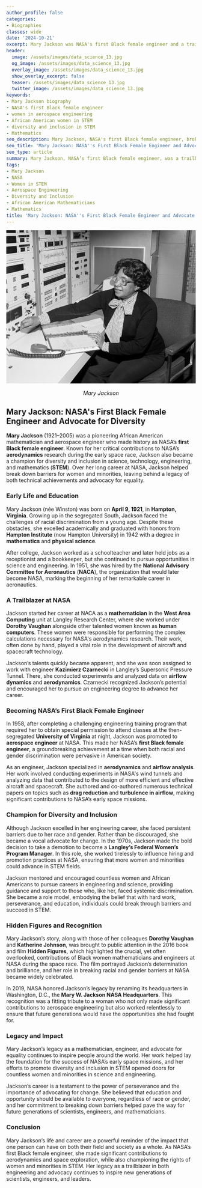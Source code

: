 ```yaml
---
author_profile: false
categories:
- Biographies
classes: wide
date: '2024-10-21'
excerpt: Mary Jackson was NASA's first Black female engineer and a trailblazer in aerospace engineering. Her dedication to diversity and inclusion made her an advocate for opportunities for women and minorities in STEM.
header:
  image: /assets/images/data_science_13.jpg
  og_image: /assets/images/data_science_13.jpg
  overlay_image: /assets/images/data_science_13.jpg
  show_overlay_excerpt: false
  teaser: /assets/images/data_science_13.jpg
  twitter_image: /assets/images/data_science_13.jpg
keywords:
- Mary Jackson biography
- NASA's first Black female engineer
- women in aerospace engineering
- African American women in STEM
- diversity and inclusion in STEM
- Mathematics
seo_description: Mary Jackson, NASA's first Black female engineer, broke barriers in aerospace engineering and became a champion for diversity and inclusion in STEM. Discover her inspiring journey and contributions.
seo_title: 'Mary Jackson: NASA''s First Black Female Engineer and Advocate for Diversity'
seo_type: article
summary: Mary Jackson, NASA’s first Black female engineer, was a trailblazer in aerospace engineering and a lifelong advocate for equality and inclusion in STEM. Her work helped shape NASA’s early space missions, and her commitment to diversity created opportunities for future generations.
tags:
- Mary Jackson
- NASA
- Women in STEM
- Aerospace Engineering
- Diversity and Inclusion
- African American Mathematicians
- Mathematics
title: 'Mary Jackson: NASA''s First Black Female Engineer and Advocate for Diversity'
---
```


<p align="center">
  <img src="/assets/images/biographies/Mary_Jackson.jpg" alt="Example Image">
</p>
<p align="center"><i>Mary Jackson</i></p>

## Mary Jackson: NASA's First Black Female Engineer and Advocate for Diversity

**Mary Jackson** (1921–2005) was a pioneering African American mathematician and aerospace engineer who made history as NASA’s **first Black female engineer**. Known for her critical contributions to NASA’s **aerodynamics** research during the early space race, Jackson also became a champion for diversity and inclusion in science, technology, engineering, and mathematics (**STEM**). Over her long career at NASA, Jackson helped break down barriers for women and minorities, leaving behind a legacy of both technical achievements and advocacy for equality.

### Early Life and Education

Mary Jackson (née Winston) was born on **April 9, 1921**, in **Hampton, Virginia**. Growing up in the segregated South, Jackson faced the challenges of racial discrimination from a young age. Despite these obstacles, she excelled academically and graduated with honors from **Hampton Institute** (now Hampton University) in 1942 with a degree in **mathematics** and **physical science**.

After college, Jackson worked as a schoolteacher and later held jobs as a receptionist and a bookkeeper, but she continued to pursue opportunities in science and engineering. In 1951, she was hired by the **National Advisory Committee for Aeronautics** (**NACA**), the organization that would later become NASA, marking the beginning of her remarkable career in aeronautics.

### A Trailblazer at NASA

Jackson started her career at NACA as a **mathematician** in the **West Area Computing** unit at Langley Research Center, where she worked under **Dorothy Vaughan** alongside other talented women known as **human computers**. These women were responsible for performing the complex calculations necessary for NASA's aerodynamics research. Their work, often done by hand, played a vital role in the development of aircraft and spacecraft technology.

Jackson’s talents quickly became apparent, and she was soon assigned to work with engineer **Kazimierz Czarnecki** in Langley’s Supersonic Pressure Tunnel. There, she conducted experiments and analyzed data on **airflow dynamics** and **aerodynamics**. Czarnecki recognized Jackson’s potential and encouraged her to pursue an engineering degree to advance her career.

### Becoming NASA’s First Black Female Engineer

In 1958, after completing a challenging engineering training program that required her to obtain special permission to attend classes at the then-segregated **University of Virginia** at night, Jackson was promoted to **aerospace engineer** at NASA. This made her NASA’s **first Black female engineer**, a groundbreaking achievement at a time when both racial and gender discrimination were pervasive in American society.

As an engineer, Jackson specialized in **aerodynamics** and **airflow analysis**. Her work involved conducting experiments in NASA's wind tunnels and analyzing data that contributed to the design of more efficient and effective aircraft and spacecraft. She authored and co-authored numerous technical papers on topics such as **drag reduction** and **turbulence in airflow**, making significant contributions to NASA’s early space missions.

### Champion for Diversity and Inclusion

Although Jackson excelled in her engineering career, she faced persistent barriers due to her race and gender. Rather than be discouraged, she became a vocal advocate for change. In the 1970s, Jackson made the bold decision to take a demotion to become a **Langley’s Federal Women’s Program Manager**. In this role, she worked tirelessly to influence hiring and promotion practices at NASA, ensuring that more women and minorities could advance in STEM fields.

Jackson mentored and encouraged countless women and African Americans to pursue careers in engineering and science, providing guidance and support to those who, like her, faced systemic discrimination. She became a role model, embodying the belief that with hard work, perseverance, and education, individuals could break through barriers and succeed in STEM.

### Hidden Figures and Recognition

Mary Jackson’s story, along with those of her colleagues **Dorothy Vaughan** and **Katherine Johnson**, was brought to public attention in the 2016 book and film **Hidden Figures**, which highlighted the crucial, yet often overlooked, contributions of Black women mathematicians and engineers at NASA during the space race. The film portrayed Jackson’s determination and brilliance, and her role in breaking racial and gender barriers at NASA became widely celebrated.

In 2019, NASA honored Jackson’s legacy by renaming its headquarters in Washington, D.C., the **Mary W. Jackson NASA Headquarters**. This recognition was a fitting tribute to a woman who not only made significant contributions to aerospace engineering but also worked relentlessly to ensure that future generations would have the opportunities she had fought for.

### Legacy and Impact

Mary Jackson’s legacy as a mathematician, engineer, and advocate for equality continues to inspire people around the world. Her work helped lay the foundation for the success of NASA’s early space missions, and her efforts to promote diversity and inclusion in STEM opened doors for countless women and minorities in science and engineering.

Jackson’s career is a testament to the power of perseverance and the importance of advocating for change. She believed that education and opportunity should be available to everyone, regardless of race or gender, and her commitment to breaking down barriers helped pave the way for future generations of scientists, engineers, and mathematicians.

### Conclusion

Mary Jackson’s life and career are a powerful reminder of the impact that one person can have on both their field and society as a whole. As NASA’s first Black female engineer, she made significant contributions to aerodynamics and space exploration, while also championing the rights of women and minorities in STEM. Her legacy as a trailblazer in both engineering and advocacy continues to inspire new generations of scientists, engineers, and leaders.
